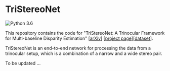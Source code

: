 # TriStereoNet
![Python 3.6](https://img.shields.io/badge/python-3.6-green.svg)    

This repository contains the code for "TriStereoNet: A Trinocular Framework for Multi-baseline Disparity Estimation" [[arXiv]()]
[[project page](https://uni-tuebingen.de/fakultaeten/mathematisch-naturwissenschaftliche-fakultaet/fachbereiche/informatik/lehrstuehle/kognitive-systeme/projects/tri-camera-stereo-vision/)][[dataset](https://uni-tuebingen.de/fakultaeten/mathematisch-naturwissenschaftliche-fakultaet/fachbereiche/informatik/lehrstuehle/kognitive-systeme/projects/tri-camera-stereo-vision/)].

TriStereoNet is an end-to-end network for processing the data from a trinocular setup, which is a combination of a narrow and a wide stereo pair.

To be updated ...

